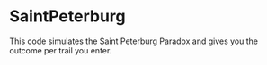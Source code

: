# SaintPeterburg
This code simulates the Saint Peterburg Paradox and gives you the outcome per trail you enter. 
